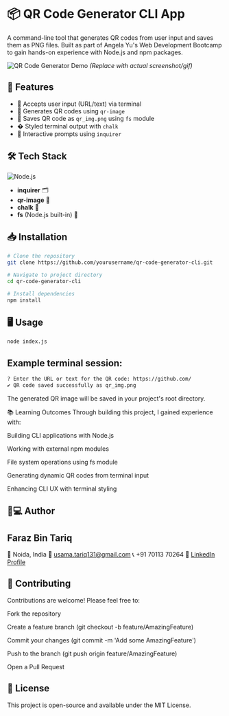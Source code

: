 # 📦 QR Code Generator CLI App

A command-line tool that generates QR codes from user input and saves them as PNG files. Built as part of Angela Yu's Web Development Bootcamp to gain hands-on experience with Node.js and npm packages.

![QR Code Generator Demo](https://via.placeholder.com/800x400.png?text=QR+Code+Generator+CLI+Demo) 
*(Replace with actual screenshot/gif)*

## 🚀 Features

- 📝 Accepts user input (URL/text) via terminal
- 🔲 Generates QR codes using `qr-image`
- 💾 Saves QR code as `qr_img.png` using `fs` module
- � Styled terminal output with `chalk`
- 🧠 Interactive prompts using `inquirer`

## 🛠️ Tech Stack

![Node.js](https://img.shields.io/badge/-Node.js-339933?logo=node.js&logoColor=white)
- **inquirer** 🗂️
- **qr-image** 🔳
- **chalk** 🎨
- **fs** (Node.js built-in) 📁

## 📥 Installation

```bash
# Clone the repository
git clone https://github.com/yourusername/qr-code-generator-cli.git

# Navigate to project directory
cd qr-code-generator-cli

# Install dependencies
npm install
```
## 🖥️ Usage
```bash
node index.js
```
## Example terminal session:
```bash
? Enter the URL or text for the QR code: https://github.com/
✔ QR code saved successfully as qr_img.png
```
The generated QR image will be saved in your project's root directory.

📚 Learning Outcomes
Through building this project, I gained experience with:

Building CLI applications with Node.js

Working with external npm modules

File system operations using fs module

Generating dynamic QR codes from terminal input

Enhancing CLI UX with terminal styling

## 👨💻 Author
## Faraz Bin Tariq
📍 Noida, India
📧 usama.tariq131@gmail.com
📞 +91 70113 70264
🔗 [LinkedIn Profile](https://www.linkedin.com/in/faraz-bin-tariq-316590218/)

## 🤝 Contributing
Contributions are welcome! Please feel free to:

Fork the repository

Create a feature branch (git checkout -b feature/AmazingFeature)

Commit your changes (git commit -m 'Add some AmazingFeature')

Push to the branch (git push origin feature/AmazingFeature)

Open a Pull Request
## 📜 License
This project is open-source and available under the MIT License.
